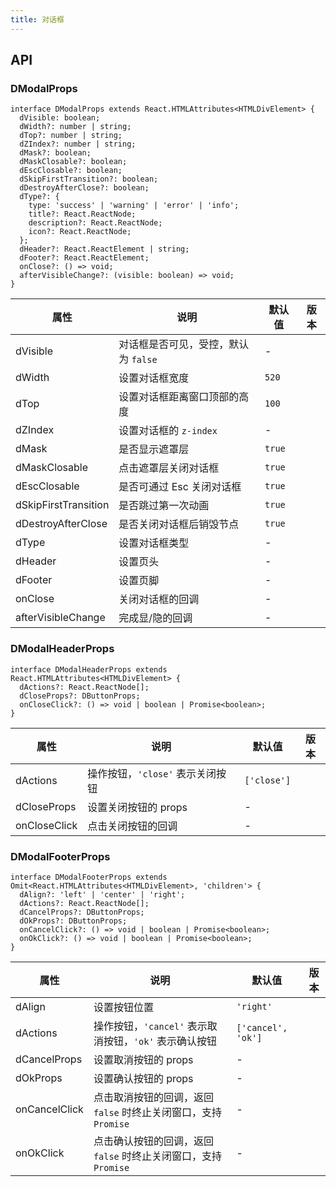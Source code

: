 ```yaml
---
title: 对话框
---
```


## API

### DModalProps

```tsx
interface DModalProps extends React.HTMLAttributes<HTMLDivElement> {
  dVisible: boolean;
  dWidth?: number | string;
  dTop?: number | string;
  dZIndex?: number | string;
  dMask?: boolean;
  dMaskClosable?: boolean;
  dEscClosable?: boolean;
  dSkipFirstTransition?: boolean;
  dDestroyAfterClose?: boolean;
  dType?: {
    type: 'success' | 'warning' | 'error' | 'info';
    title?: React.ReactNode;
    description?: React.ReactNode;
    icon?: React.ReactNode;
  };
  dHeader?: React.ReactElement | string;
  dFooter?: React.ReactElement;
  onClose?: () => void;
  afterVisibleChange?: (visible: boolean) => void;
}
```

<!-- prettier-ignore-start -->
| 属性 | 说明 | 默认值 | 版本 | 
| --- | --- | --- | --- | 
| dVisible | 对话框是否可见，受控，默认为 `false` | - |  |
| dWidth | 设置对话框宽度 | `520` |  |
| dTop | 设置对话框距离窗口顶部的高度 | `100` |  |
| dZIndex | 设置对话框的 `z-index` | - |  |
| dMask | 是否显示遮罩层 | `true` |  |
| dMaskClosable | 点击遮罩层关闭对话框 | `true` |  |
| dEscClosable | 是否可通过 Esc 关闭对话框 | `true` |  |
| dSkipFirstTransition | 是否跳过第一次动画 | `true` |  |
| dDestroyAfterClose | 是否关闭对话框后销毁节点 | `true` |  |
| dType | 设置对话框类型 | - |  |
| dHeader | 设置页头 | - |  |
| dFooter | 设置页脚 | - |  |
| onClose | 关闭对话框的回调 | - |  |
| afterVisibleChange | 完成显/隐的回调 | - |  |
<!-- prettier-ignore-end -->

### DModalHeaderProps

```tsx
interface DModalHeaderProps extends React.HTMLAttributes<HTMLDivElement> {
  dActions?: React.ReactNode[];
  dCloseProps?: DButtonProps;
  onCloseClick?: () => void | boolean | Promise<boolean>;
}
```

<!-- prettier-ignore-start -->
| 属性 | 说明 | 默认值 | 版本 | 
| --- | --- | --- | --- | 
| dActions | 操作按钮，`'close'` 表示关闭按钮 | `['close']` |  |
| dCloseProps | 设置关闭按钮的 props | - |  |
| onCloseClick | 点击关闭按钮的回调 | - |  |
<!-- prettier-ignore-end -->

### DModalFooterProps

```tsx
interface DModalFooterProps extends Omit<React.HTMLAttributes<HTMLDivElement>, 'children'> {
  dAlign?: 'left' | 'center' | 'right';
  dActions?: React.ReactNode[];
  dCancelProps?: DButtonProps;
  dOkProps?: DButtonProps;
  onCancelClick?: () => void | boolean | Promise<boolean>;
  onOkClick?: () => void | boolean | Promise<boolean>;
}
```

<!-- prettier-ignore-start -->
| 属性 | 说明 | 默认值 | 版本 | 
| --- | --- | --- | --- | 
| dAlign | 设置按钮位置 | `'right'` |  |
| dActions | 操作按钮，`'cancel'` 表示取消按钮，`'ok'` 表示确认按钮 | `['cancel', 'ok']` |  |
| dCancelProps | 设置取消按钮的 props | - |  |
| dOkProps | 设置确认按钮的 props | - |  |
| onCancelClick | 点击取消按钮的回调，返回 `false` 时终止关闭窗口，支持 `Promise` | - |  |
| onOkClick | 点击确认按钮的回调，返回 `false` 时终止关闭窗口，支持 `Promise` | - |  |
<!-- prettier-ignore-end -->
